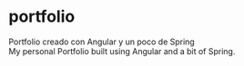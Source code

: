 # portfolio
Portfolio creado con Angular y un poco de Spring <br/>
My personal Portfolio built using Angular and a bit of Spring.
